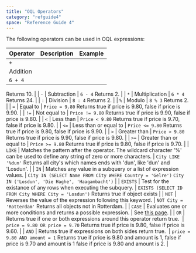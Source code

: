 ```yaml
---
title: "OQL Operators"
category: "refguide4"
space: "Reference Guide 4"
---
```

The following operators can be used in OQL expressions:

| Operator | Description | Example |
| --- | --- | --- |
| `+ `
 | Addition
 | `6 + 4`
Returns 10\.
 |
| `-`
 | Subtraction
 | `6 - 4`
Returns 2\.
 |
| `*`
 | Multiplication
 | `6 * 4`
Returns 24\.
 |
| `:`
 | Division
 | `8 : 4`
Returns 2\.
 |
| `%`
 | Modulo
 | `8 % 3`
Returns 2\.
 |
| `=`
 | Equal to
 | `Price = 9.80`
Returns true if price is 9.80,
false if price is 9.90\. |
| `!=`
 | Not equal to
 | `Price != 9.80`
Returns true if price is 9.90,
false if price is 9.80\. |
| `<`
 | Less than
 | `Price < 9.80`
Returns true if price is 9.70,
false if price is 9.80\. |
| `<=`
 | Less than or equal to
 | `Price <= 9.80`
Returns true if price is 9.80,
false if price is 9.90\. |
| `>`
 | Greater than
 | `Price > 9.80`
Returns true if price is 9.90,
false if price is 9.80\. |
| `>=`
 | Greater than or equal to
 | `Price >= 9.80`
Returns true if price is 9.80,
false if price is 9.70\. |
| `LIKE`
 | Matches the pattern after the operator. The wildcard character '%' can be used to define any string of zero or more characters.
 | `City LIKE '%dun'`
Returns all city's which names ends with 'dun', like 'dun' and 'Losdun'.
 |
| `IN`
 | Matches any value in a subquery or a list of expression values.
 | `City IN (SELECT Name FROM City WHERE Country = 'Gelre')`
`City IN ('Losdun', 'Die Haghe', 'Haagambacht')`
 |
| `EXISTS`
 | Test for the existance of any rows when executing the subquery.
 | `EXISTS (SELECT ID FROM City WHERE City = 'Losdun')`
Returns true if object exists |
| `NOT`
 | Reverses the value of the expression following this keyword. | `NOT City = 'Rotterdam'`
Returns all objects not in Rotterdam. |
| `CASE`
 | Evaluates one or more conditions and returns a possible expression.
 | See [this page](oql-case-expression).
 |
| `OR`
 | Returns true if one or both expressions around this operator return true.  | `price = 9.80 OR price = 9.70`
Returns true if price is 9.80,
false if price is 9.60\. |
| `AND`
 | Returns true if expressions on both sides return true.  | `price = 9.80 AND amount = 1`
Returns true if price is 9.80 and amount is 1,
false if price is 9.70 and amount is 1
false if price is 9.80 and amount is 2\. |
